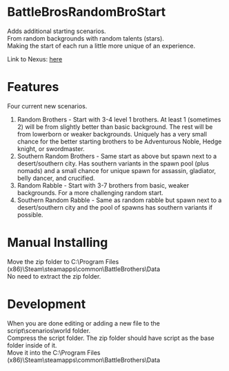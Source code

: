 # BattleBrosRandomBroStart

Adds additional starting scenarios.\
From random backgrounds with random talents (stars).\
Making the start of each run a little more unique of an experience.

Link to Nexus: [here](https://www.nexusmods.com/battlebrothers/mods/275/)

# Features
Four current new scenarios.
1. Random Brothers - Start with 3-4 level 1 brothers. At least 1 (sometimes 2) will be from slightly better than basic background. The rest will be from lowerborn or weaker backgrounds. Uniquely has a very small chance for the better starting brothers to be Adventurous Noble, Hedge knight, or swordmaster.
2. Southern Random Brothers - Same start as above but spawn next to a desert/southern city. Has southern variants in the spawn pool (plus nomads) and a small chance for unique spawn for assassin, gladiator, belly dancer, and crucified.
3. Random Rabble - Start with 3-7 brothers from basic, weaker backgrounds. For a more challenging random start.
4. Southern Random Rabble - Same as random rabble but spawn next to a desert/southern city and the pool of spawns has southern variants if possible.

# Manual Installing
Move the zip folder to C:\Program Files (x86)\Steam\steamapps\common\BattleBrothers\Data \
No need to extract the zip folder.

# Development
When you are done editing or adding a new file to the script\scenarios\world folder. \
Compress the script folder. The zip folder should have script as the base folder inside of it. \
Move it into the C:\Program Files (x86)\Steam\steamapps\common\BattleBrothers\Data
